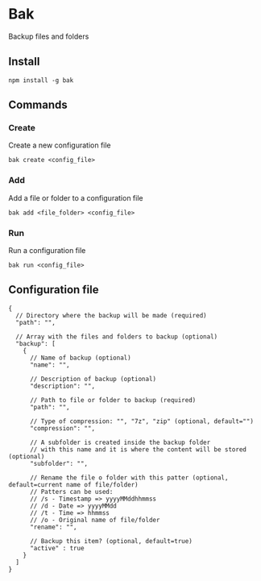 # Bak

Backup files and folders

## Install

```shell
npm install -g bak
```

## Commands

### Create

Create a new configuration file

```shell
bak create <config_file>
```

### Add

Add a file or folder to a configuration file

```shell
bak add <file_folder> <config_file>
```

### Run

Run a configuration file

```shell
bak run <config_file>
```

## Configuration file

```jsonc
{
  // Directory where the backup will be made (required)
  "path": "",

  // Array with the files and folders to backup (optional)
  "backup": [
    {
      // Name of backup (optional)
      "name": "",

      // Description of backup (optional)
      "description": "",

      // Path to file or folder to backup (required)
      "path": "",

      // Type of compression: "", "7z", "zip" (optional, default="")
      "compression": "",

      // A subfolder is created inside the backup folder
      // with this name and it is where the content will be stored (optional)
      "subfolder": "",

      // Rename the file o folder with this patter (optional, default=current name of file/folder)
      // Patters can be used:
      // /s - Timestamp => yyyyMMddhhmmss
      // /d - Date => yyyyMMdd
      // /t - Time => hhmmss
      // /o - Original name of file/folder
      "rename": "",

      // Backup this item? (optional, default=true)
      "active" : true
    }
  ]
}
```
